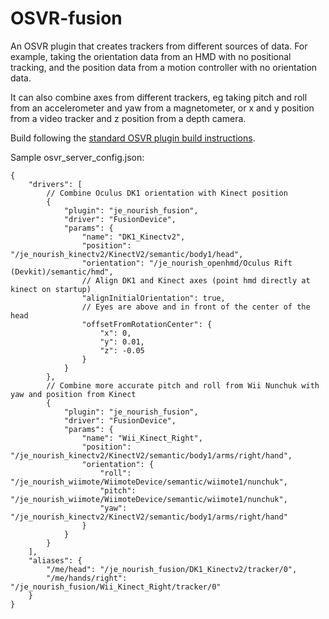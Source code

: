 # OSVR-fusion

An OSVR plugin that creates trackers from different sources of data. For example, taking the orientation data from an HMD with no positional tracking, and the position data from a motion controller with no orientation data.

It can also combine axes from different trackers, eg taking pitch and roll from an accelerometer and yaw from a magnetometer, or x and y position from a video tracker and z position from a depth camera.

Build following the [standard OSVR plugin build instructions](http://resource.osvr.com/docs/OSVR-Core/TopicWritingDevicePlugin.html).

Sample osvr_server_config.json:

    {
    	"drivers": [
			// Combine Oculus DK1 orientation with Kinect position
			{
    			"plugin": "je_nourish_fusion",
    			"driver": "FusionDevice",
    			"params": {
    				"name": "DK1_Kinectv2",
    				"position": "/je_nourish_kinectv2/KinectV2/semantic/body1/head",
    				"orientation": "/je_nourish_openhmd/Oculus Rift (Devkit)/semantic/hmd",
					// Align DK1 and Kinect axes (point hmd directly at kinect on startup)
    				"alignInitialOrientation": true,
					// Eyes are above and in front of the center of the head
    				"offsetFromRotationCenter": {
    					"x": 0,
    					"y": 0.01,
    					"z": -0.05
    				}
    			}
    		},
			// Combine more accurate pitch and roll from Wii Nunchuk with yaw and position from Kinect
    		{
    			"plugin": "je_nourish_fusion",
    			"driver": "FusionDevice",
    			"params": {
    				"name": "Wii_Kinect_Right",
    				"position": "/je_nourish_kinectv2/KinectV2/semantic/body1/arms/right/hand",
    				"orientation": {
    					"roll": "/je_nourish_wiimote/WiimoteDevice/semantic/wiimote1/nunchuk",
    					"pitch": "/je_nourish_wiimote/WiimoteDevice/semantic/wiimote1/nunchuk",
    					"yaw": "/je_nourish_kinectv2/KinectV2/semantic/body1/arms/right/hand"
    				}
    			}
    		}
		],
    	"aliases": {
    		"/me/head": "/je_nourish_fusion/DK1_Kinectv2/tracker/0",
    		"/me/hands/right": "/je_nourish_fusion/Wii_Kinect_Right/tracker/0"
    	}
    }